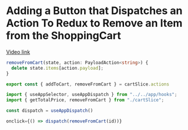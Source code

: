 # Adding a Button that Dispatches an Action To Redux to Remove an Item from the ShoppingCart

[Video link](https://www.egghead.io/lessons/react-adding-a-button-that-dispatches-an-action-to-redux-to-remove-an-item-from-the-shoppingcart?pl=modern-redux-with-redux-toolkit-rtk-and-typescript-64f243c8)

<TimeStamp start="0:10" end="0:20">

```ts
removeFromCart(state, action: PayloadAction<string>) {
  delete state.items[action.payload];
}

export const { addToCart, removeFromCart } = cartSlice.actions
```

</TimeStamp>

<TimeStamp start="0:37" end="0:50">

```ts
import { useAppSelector, useAppDispatch } from "../../app/hooks";
import { getTotalPrice, removeFromCart } from "./cartSlice";

const dispatch = useAppDispatch()

onclick={() => dispatch(removeFromCart(id))}
```

</TimeStamp>